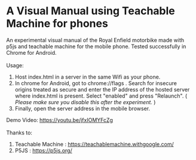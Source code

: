 # A Visual Manual using Teachable Machine for phones
An experimental visual manual of the Royal Enfield motorbike made with p5js and teachable machine for the mobile phone. Tested successfully in Chrome for Android.
<br/><br/>Usage:
1. Host index.html in a server in the same Wifi as your phone. 
2. In chrome for Android, got to chrome://flags . Search for insecure origins treated as secure and enter the IP address of the hosted server where index.html is present. Select "enabled" and press "Relaunch".
( *Please make sure you disable this after the experiment.* )
3. Finally, open the server address in the mobile browser.

Demo Video:
https://youtu.be/jfxIOMYFcZg
<br><br>
Thanks to:<br>
1. Teachable Machine : https://teachablemachine.withgoogle.com/
2. P5JS : https://p5js.org/
